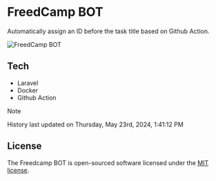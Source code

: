 # FreedCamp BOT

Automatically assign an ID before the task title based on Github Action.

![FreedCamp BOT](https://repository-images.githubusercontent.com/737932867/7d34798b-2680-471c-b089-a78a718d3d6a)

## Tech

- Laravel
- Docker
- Github Action

> [!NOTE]  
> History last updated on Thursday, May 23rd, 2024, 1:41:12 PM

## License

The Freedcamp BOT is open-sourced software licensed under the [MIT license](https://opensource.org/licenses/MIT).
